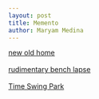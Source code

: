 ```yaml
---
layout: post
title: Memento
author: Maryam Medina
---
```



[new old home](https://laviediu.github.io/memento/2025/05/29/new-old-home.html)
<br>
<br>
[rudimentary bench lapse](https://laviediu.github.io/memento/2025/05/24/rudimentary-bench-lapse.html)
<br>
<br>
[Time Swing Park](https://laviediu.github.io/memento/2025/05/05/time-swing-park.html)
<br>
<br>